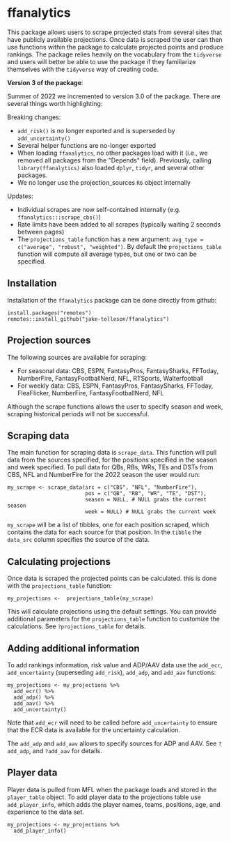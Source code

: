# ffanalytics

This package allows users to scrape projected stats from several sites that have
publicly available projections. Once data is scraped the user can then use functions
within the package to calculate projected points and produce rankings. The package
relies heavily on the vocabulary from the `tidyverse` and users will better be
able to use the package if they familiarize themselves with the `tidyverse` way 
of creating code.

**Version 3 of the package**:

Summer of 2022 we incremented to version 3.0 of the package. There are several
things worth highlighting:

Breaking changes:

* `add_risk()` is no longer exported and is superseded by `add_uncertainty()`
* Several helper functions are no-longer exported
* When loading `ffanalytics`, no other packages load with it (i.e., we removed 
all packages from the "Depends" field). Previously, calling `library(ffanalytics)`
also loaded `dplyr`, `tidyr`, and several other packages.
* We no longer use the projection_sources `R6` object internally

Updates:

* Individual scrapes are now self-contained internally (e.g. `ffanalytics:::scrape_cbs()`)
* Rate limits have been added to all scrapes (typically waiting 2 seconds between pages)
* The `projections_table` function has a new argument: `avg_type = c("average", "robust", "weighted")`. 
By default the `projections_table` function will compute all average types, but 
one or two can be specified. 


## Installation
Installation of the `ffanalytics` package can be done directly from github:
```
install.packages("remotes")
remotes::install_github("jake-tolleson/ffanalytics")
```

## Projection sources
The following sources are available for scraping:

* For seasonal data: CBS, ESPN, FantasyPros, FantasySharks, FFToday, 
NumberFire, FantasyFootballNerd, NFL, RTSports, Walterfootball
* For weekly data: CBS, ESPN, FantasyPros, FantasySharks, FFToday, 
FleaFlicker, NumberFire, FantasyFootballNerd, NFL

Although the scrape functions allows the user to specify season and week, scraping
historical periods will not be successful.

## Scraping data
The main function for scraping data is `scrape_data`. This function will pull data
from the sources specified, for the positions specified in the season and week specified.
To pull data for QBs, RBs, WRs, TEs and DSTs from CBS, NFL and NumberFire for the 2022
season the user would run:
```
my_scrape <- scrape_data(src = c("CBS", "NFL", "NumberFire"), 
                         pos = c("QB", "RB", "WR", "TE", "DST"),
                         season = NULL, # NULL grabs the current season
                         week = NULL) # NULL grabs the current week
```

`my_scrape` will be a list of tibbles, one for each position scraped, which contains
the data for each source for that position. In the `tibble` the `data_src` column
specifies the source of the data.

## Calculating projections
Once data is scraped the projected points can be calculated. this is done with
the `projections_table` function:
```
my_projections <-  projections_table(my_scrape)
```
This will calculate projections using the default settings. You can provide additional
parameters for the `projections_table` function to customize the calculations. 
See `?projections_table` for details.

## Adding additional information
To add rankings information, risk value and ADP/AAV data use the `add_ecr`, 
`add_uncertainty` (superseding `add_risk`), `add_adp`, and `add_aav` functions:
```
my_projections <- my_projections %>% 
  add_ecr() %>% 
  add_adp() %>% 
  add_aav() %>%
  add_uncertainty() 
```
Note that `add_ecr` will need to be called before `add_uncertainty` to ensure that the
ECR data is available for the uncertainty calculation.

The `add_adp` and `add_aav` allows to specify sources for ADP and AAV. See `?add_adp`,
and `?add_aav` for details.

## Player data
Player data is pulled from MFL when the package loads and stored in the `player_table`
object. To add player data to the projections table use `add_player_info`, which adds
the player names, teams, positions, age, and experience to the data set.
```
my_projections <- my_projections %>% 
  add_player_info()
```
